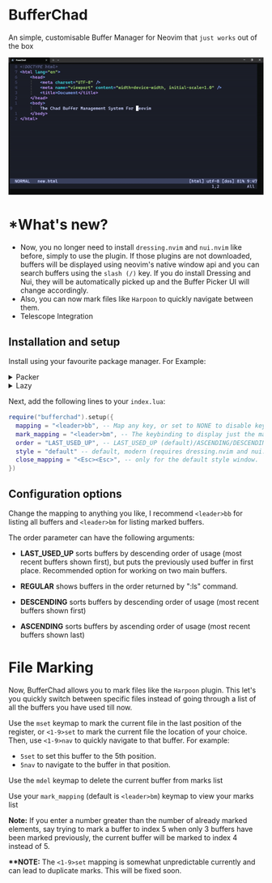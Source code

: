 # BufferChad

An simple, customisable Buffer Manager for Neovim that `just works` out of the box

![App Screenshot](https://github.com/mrquantumcodes/bufferchad.nvim/blob/main/demo.gif)

# *What's new?
* Now, you no longer need to install `dressing.nvim` and `nui.nvim` like before, simply to use the plugin. If those plugins are not downloaded, buffers will be displayed using neovim's native window api and you can search buffers using the `slash (/)` key. If you do install Dressing and Nui, they will be automatically picked up and the Buffer Picker UI will change accordingly.
* Also, you can now mark files like `Harpoon` to quickly navigate between them.
* Telescope Integration

## Installation and setup

Install using your favourite package manager. For Example:

<details>
<summary>
    Packer
</summary>

```lua
use {
    "mrquantumcodes/bufferchad.nvim",

    -- uncomment if you want fuzzy search with telescope and a modern ui

    -- requires = {
    --    {"nvim-lua/plenary.nvim"},
    --    {"MunifTanjim/nui.nvim"},
    --    {"stevearc/dressing.nvim"},
    --    {"nvim-telescope/telescope.nvim"} -- needed for fuzzy search, but should work fine even without it
    -- }
}
```
</details>

<details>
<summary>
    Lazy
</summary>

```lua
{
    "mrquantumcodes/bufferchad.nvim",

    -- uncomment if you want fuzzy search with telescope and a modern ui

    -- dependencies = {
    --    {"nvim-lua/plenary.nvim"},
    --    {"MunifTanjim/nui.nvim"},
    --    {"stevearc/dressing.nvim"},
    --    {"nvim-telescope/telescope.nvim"} -- needed for fuzzy search, but should work fine even without it
    -- }
}
```
</details>

Next, add the following lines to your `index.lua`:

```lua
require("bufferchad").setup({
  mapping = "<leader>bb", -- Map any key, or set to NONE to disable key mapping
  mark_mapping = "<leader>bm", -- The keybinding to display just the marked buffers
  order = "LAST_USED_UP", -- LAST_USED_UP (default)/ASCENDING/DESCENDING/REGULAR
  style = "default" -- default, modern (requires dressing.nvim and nui.nvim), telescope (requires telescope.nvim)
  close_mapping = "<Esc><Esc>", -- only for the default style window. 
})
```

## Configuration options

Change the mapping to anything you like, I recommend `<leader>bb` for listing all buffers and `<leader>bm` for listing marked buffers.

The order parameter can have the following arguments:

* **LAST_USED_UP** sorts buffers by descending order of usage (most recent buffers shown first), but puts the previously used buffer in first place. Recommended option for working on two main buffers.

* **REGULAR** shows buffers in the order returned by ":ls" command.

* **DESCENDING** sorts buffers by descending order of usage (most recent buffers shown first)

* **ASCENDING** sorts buffers by ascending order of usage (most recent buffers shown last)

# File Marking

Now, BufferChad allows you to mark files like the `Harpoon` plugin. This let's you quickly switch between specific files instead of going through a list of all the buffers you have used till now.

Use the `mset` keymap to mark the current file in the last position of the register, or `<1-9>set` to mark the current file the location of your choice. Then, use `<1-9>nav` to quickly navigate to that buffer. For example:
* `5set` to set this buffer to the 5th position.
* `5nav` to navigate to the buffer in that position.

Use the `mdel` keymap to delete the current buffer from marks list

Use your `mark_mapping` (default is `<leader>bm`) keymap to view your marks list

__Note:__ If you enter a number greater than the number of already marked elements, say trying to mark a buffer to index 5 when only 3 buffers have been marked previously, the current buffer will be marked to index 4 instead of 5.

__**NOTE:__ The `<1-9>set` mapping is somewhat unpredictable currently and can lead to duplicate marks. This will be fixed soon.
